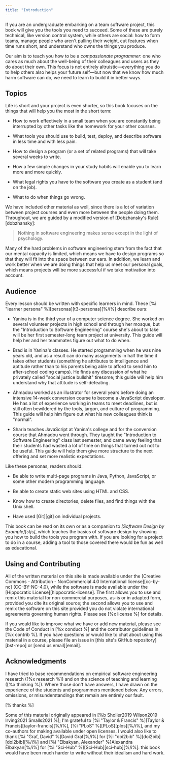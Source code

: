```yaml
---
title: "Introduction"
---
```


If you are an undergraduate embarking on a team software project,
this book will give you the tools you need to succeed.
Some of these are purely technical,
like version control system,
while others are social:
how to form teams,
manage people who aren't pulling their weight,
cut features when time runs short,
and understand who owns the things you produce.

Our aim is to teach you how to be a *compassionate programmer*:
one who cares as much about the well-being of their colleagues and users
as they do about their own.
This focus is not entirely altruistic—everything you do to help others
also helps your future self—but now that we know how much harm software can do,
we need to learn to build it in better ways.

## Topics

Life is short and your project is even shorter,
so this book focuses on
the things that will help you the most in the short term:

-   How to work effectively in a small team
    when you are constantly being interrupted by other tasks
    like the homework for your other courses.

-   What tools you should use to build, test, deploy, and describe software
    in less time and with less pain.

-   How to design a program (or a set of related programs)
    that will take several weeks to write.

-   How a few simple changes in your study habits
    will enable you to learn more and more quickly.

-   What legal rights you have to the software you create as a student
    (and on the job).

-   What to do when things go wrong.

We have included other material as well,
since there is a lot of variation between project courses
and even more between the people doing them.
Throughout,
we are guided by a modified version of [Dobzhansky's Rule][dobzhansky]:

> Nothing in software engineering makes sense except in the light of psychology.

Many of the hard problems in software engineering stem from the fact that
our mental capacity is limited,
which means we have to design programs so that they will fit into the space between our ears.
In addition,
we learn and work better when we are doing things that help us meet our personal goals,
which means projects will be more successful if we take motivation into account.

## Audience

Every lesson should be written with specific learners in mind.
These [%i "learner persona" %][personas][t3-personas][%/i%] describe ours:

-   Yanina is in the third year of a computer science degree.
    She worked on several volunteer projects in high school and through her mosque,
    but the "Introduction to Software Engineering" course she's about to take
    will be her first semester-long team project at university.
    This guide will help her and her teammates figure out what to do when.

-   Brad is in Yanina's classes.
    He started programming when he was nine years old,
    and as a result can do many assignments in half the time it takes other students
    (something he attributes to intelligence and aptitude
    rather than to his parents being able to afford to send him to after-school coding camps).
    He finds any discussion of what he privately called "social justice bullshit" tiresome;
    this guide will help him understand why that attitude is self-defeating.

-   Ahmadou worked as an illustrator for several years
    before doing an intensive 14-week conversion course to become a JavaScript developer.
    He has a lot of experience working in teams to meet deadlines,
    but is still often bewildered by the tools, jargon, and culture of programming.
    This guide will help him figure out what his new colleagues think is "normal".

-   Sharla teaches JavaScript at Yanina's college
    and for the conversion course that Ahmadou went through.
    They taught the "Introduction to Software Engineering" class last semester,
    and came away feeling that their students had wasted a lot of time
    on things that turned out not to be useful.
    This guide will help them give more structure to the next offering
    and set more realistic expectations.

Like these personas, readers should:

-   Be able to write multi-page programs in Java, Python, JavaScript,
    or some other modern programming language.

-   Be able to create static web sites using HTML and CSS.

-   Know how to create directories, delete files, and find things with the Unix shell.

-   Have used [Git][git] on individual projects.

This book can be read on its own or as a companion to *[Software Design by Example][stjs]*,
which teaches the basics of software design
by showing you how to build the tools you program with.
If you are looking for a project to do in a course,
adding a tool to those covered there would be fun as well as educational.

## Using and Contributing

All of the written material on this site is made available
under the [Creative Commons - Attribution - NonCommercial 4.0 International license][cc-by-nc]
(CC-BY-NC-4.0),
while the software is made available under the [Hippocratic License][hippocratic-license].
The first allows you to use and remix this material for non-commercial purposes,
as-is or in adapted form,
provided you cite its original source;
the second allows you to use and remix the software on this site
provided you do not violate international agreements governing human rights.
Please see [%x license %] for details.

If you would like to improve what we have or add new material,
please see the Code of Conduct in [%x conduct %]
and the contributor guidelines in [%x contrib %].
If you have questions or would like to chat about using this material in a course,
please file an issue in [this site's GitHub repository][bst-repo] or [send us email][email].

## Acknowledgments

I have tried to base recommendations on empirical software engineering research ([%x research %])
and on the science of teaching and learning ([%x thinking %]).
Where those don't have answers,
I have drawn on the experience of the students and programmers mentioned below.
Any errors, omissions, or misunderstandings that remain are entirely our fault.

[% thanks %]

Some of this material originally appeared in 
[%b Sholler2019 Wilson2019 Irving2021 Smalls2021 %];
I'm grateful to [%i "Taylor & Francis" %][Taylor & Francis][taylor-francis][%/i%],
[%i "PLoS" %][PLoS][plos][%/i%],
and my co-authors for making available under open licenses.
I would also like to thank [%i "Graf, David" %]David Graf[%/i%] for [%i "doi2bib" %][doi2bib][doi2bib][%/i%]
and [%i "Elbakyan, Alexander" %]Alexandra Elbakyan[%/i%] for [%i "Sci-Hub" %][Sci-Hub][sci-hub][%/i%]:
this book would have been much harder to write without their idealism and hard work.
